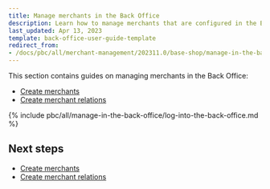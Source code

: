 ```yaml
---
title: Manage merchants in the Back Office
description: Learn how to manage merchants that are configured in the B2B Spryker Cloud Commerce OS Back Office for your Spryker Projects.
last_updated: Apr 13, 2023
template: back-office-user-guide-template
redirect_from:
- /docs/pbc/all/merchant-management/202311.0/base-shop/manage-in-the-back-office/log-into-the-back-office.html
---
```


This section contains guides on managing merchants in the Back Office:

- [Create merchants](/docs/pbc/all/merchant-management/{{page.version}}/base-shop/manage-in-the-back-office/create-merchants.html)
- [Create merchant relations](/docs/pbc/all/merchant-management/{{page.version}}/base-shop/manage-in-the-back-office/create-merchant-relations.html)

{% include pbc/all/manage-in-the-back-office/log-into-the-back-office.md %} <!-- To edit, see /_includes/pbc/all/manage-in-the-back-office/log-into-the-back-office.md -->

## Next steps

- [Create merchants](/docs/pbc/all/merchant-management/{{page.version}}/base-shop/manage-in-the-back-office/create-merchants.html)
- [Create merchant relations](/docs/pbc/all/merchant-management/{{page.version}}/base-shop/manage-in-the-back-office/create-merchant-relations.html)
